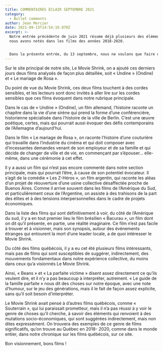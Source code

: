 ```yaml
---
title: COMMENTAIRES ÉCLAIR SEPTEMBRE 2021
category:
  - Bullet comments
author: Jean Mercier
date: 2021-09-13T14:54:19.070Z
excerpt: >-
  Notre entrée précédente de juin 2021 résume déjà plusieurs des éléments que
  nous avons notés dans les films des années 2018-2020.


  Dans la présente entrée, du 13 septembre, nous ne voulons que faire quelques brefs commentaires sur des films récents, ceux à l’affiche à l’été 2021, d’abord sur quelques films internationaux, puis sur certaines productions québécoises.
---
```

Sur le site principal de notre site, Le Movie Shrink, on a ajouté ces derniers jours deux films analysés de façon plus détaillée, soit « Undine » (Ondine) et « Le mariage de Rosa ».

Du point de vue du Movie Shrink, ces deux films touchent à des cordes sensibles, et les lecteurs sont donc invités à aller lire sur les cordes sensibles que ces films évoquent dans notre rubrique principale.

Dans le cas de « Undine » (Ondine), un film allemand, l’histoire raconte un chapitre dans la vie d’une sirène qui prend la forme d’une conférencière, historienne spécialisée dans l’histoire de la ville de Berlin. C’est une œuvre poétique, certes, mais qui pourrait aussi évoquer des défis contemporains de l’Allemagne d’aujourd’hui.

Dans le film « Le mariage de Rosa », on raconte l’histoire d’une couturière qui travaille dans l’industrie du cinéma et qui doit composer avec d’incessantes demandes venant de son employeur et de sa famille et qui décide de changer de ville et de vie, en commençant par s’épouser… elle-même, dans une cérémonie à cet effet.

Il y a aussi un film qui n’est pas encore commenté dans notre section principale, mais qui pourrait l’être, à cause de son potentiel évocateur. Il s’agit de la comédie « Les Z-Héros », un film argentin, qui raconte les aléas d’un projet de réouverture d’une usine collective désaffectée proche de Buenos Aires. Comme il arrive souvent dans les films de l’Amérique du Sud, et particulièrement ceux de l’Argentine, on assiste à des trahisons de la part des élites et à des tensions interpersonnelles dans le cadre de projets économiques.

Dans la liste des films qui sont définitivement à voir, du côté de l’Amérique du sud, il y a en tout premier lieu le film brésilien « Bacurau », un film dont on dit qu’il présente, en partie, une réalité imaginaire. Ce film n’est pas facile à trouver et à visionner, mais son synopsis, autour des événements étranges qui entourent la mort d’une leader locale, a de quoi intéresser le Movie Shrink.

Du côté des films québécois, il y a eu cet été plusieurs films intéressants, mais pas de films qui sont susceptibles de suggérer, indirectement, des mouvements fondamentaux dans notre expérience collective, du moins dans ceux qu’a visionnés Le Movie Shrink.

Ainsi, « Beans » et « La parfaite victime » disent assez directement ce qu’ils veulent dire, et il n’y a pas beaucoup à interpréter, autrement. « Le guide de la famille parfaite » nous dit des choses sur notre époque, avec une note d’humour, sur le jeu des générations, mais il le fait de façon assez explicite, sans qu’il soit besoin d’interpréter.

Le Movie Shrink avait pensé à d’autres films québécois, comme « Souterrain », qui lui paraissait prometteur, mais il n’a pas réussi à y voir le genre de choses qu’il cherche, à savoir des éléments qui renvoient à des mutations socio-économiques, qui sont suggérées indirectement, mais non dites expressément. On trouvera des exemples de ce genre de films significatifs, qu’on trouve au Québec en 2018- 2020, comme dans le monde entier, dans notre chronique sur les films québécois, sur ce site.

Bon visionnement, bons films !